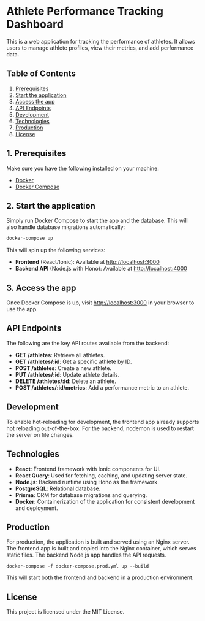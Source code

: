 # Athlete Performance Tracking Dashboard

This is a web application for tracking the performance of athletes. It allows users to manage athlete profiles, view their metrics, and add performance data.

## Table of Contents

1. [Prerequisites](#1-prerequisites)
2. [Start the application](#2-start-the-application)
3. [Access the app](#3-access-the-app)
4. [API Endpoints](#api-endpoints)
5. [Development](#development)
6. [Technologies](#technologies)
7. [Production](#production)
8. [License](#license)

## 1. Prerequisites

Make sure you have the following installed on your machine:

- [Docker](https://www.docker.com/get-started/)
- [Docker Compose](https://docs.docker.com/compose/)

## 2. Start the application

Simply run Docker Compose to start the app and the database. This will also handle database migrations automatically:

```bash
docker-compose up
```

This will spin up the following services:
- **Frontend** (React/Ionic): Available at [http://localhost:3000](http://localhost:3000)
- **Backend API** (Node.js with Hono): Available at [http://localhost:4000](http://localhost:4000)

## 3. Access the app

Once Docker Compose is up, visit [http://localhost:3000](http://localhost:3000) in your browser to use the app.

## API Endpoints

The following are the key API routes available from the backend:

- **GET /athletes**: Retrieve all athletes.
- **GET /athletes/:id**: Get a specific athlete by ID.
- **POST /athletes**: Create a new athlete.
- **PUT /athletes/:id**: Update athlete details.
- **DELETE /athletes/:id**: Delete an athlete.
- **POST /athletes/:id/metrics**: Add a performance metric to an athlete.

## Development

To enable hot-reloading for development, the frontend app already supports hot reloading out-of-the-box. For the backend, nodemon is used to restart the server on file changes.

## Technologies

- **React**: Frontend framework with Ionic components for UI.
- **React Query**: Used for fetching, caching, and updating server state.
- **Node.js**: Backend runtime using Hono as the framework.
- **PostgreSQL**: Relational database.
- **Prisma**: ORM for database migrations and querying.
- **Docker**: Containerization of the application for consistent development and deployment.

## Production

For production, the application is built and served using an Nginx server. The frontend app is built and copied into the Nginx container, which serves static files. The backend Node.js app handles the API requests.

```
docker-compose -f docker-compose.prod.yml up --build
```

This will start both the frontend and backend in a production environment.

## License

This project is licensed under the MIT License.
